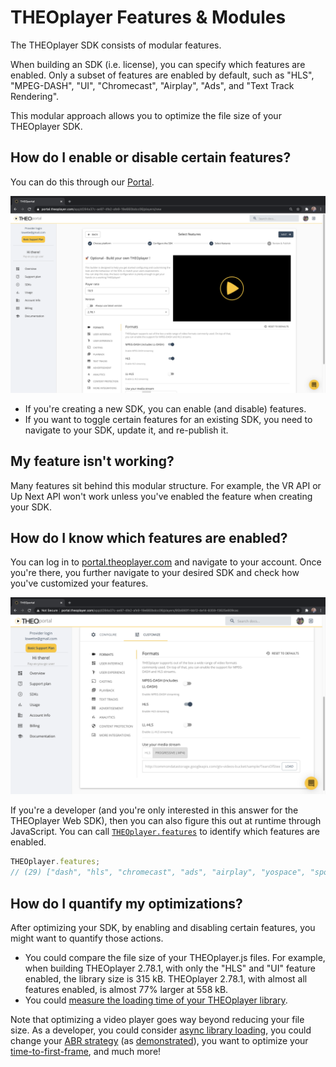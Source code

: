 # THEOplayer Features & Modules

The THEOplayer SDK consists of modular features.

When building an SDK (i.e. license), you can specify which features are enabled.
Only a subset of features are enabled by default, such as "HLS", "MPEG-DASH", "UI", "Chromecast", "Airplay", "Ads", and "Text Track Rendering".

This modular approach allows you to optimize the file size of your THEOplayer SDK.

## How do I enable or disable certain features?

You can do this through our [Portal](https://portal.theoplayer.com/).

![Portal: enabling features of a new SDK](../assets/img/portal-features-new-sdk.png)

- If you're creating a new SDK, you can enable (and disable) features.
- If you want to toggle certain features for an existing SDK, you need to navigate to your SDK, update it, and re-publish it.

## My feature isn't working?

Many features sit behind this modular structure. For example, the VR API or Up Next API won't work unless you've enabled the feature when creating your SDK.

## How do I know which features are enabled?

You can log in to [portal.theoplayer.com](https://portal.theoplayer.com/) and navigate to your account.
Once you're there, you further navigate to your desired SDK and check how you've customized your features.

![Portal: enabling features of a new SDK](../assets/img/portal-features-existing-sdk.png)

If you're a developer (and you're only interested in this answer for the THEOplayer Web SDK),
then you can also figure this out at runtime through JavaScript.
You can call [`THEOplayer.features`](pathname:///theoplayer/v10/api-reference/web/variables/features.html) to identify which features are enabled.

```js
THEOplayer.features;
// (29) ["dash", "hls", "chromecast", "ads", "airplay", "yospace", "spotx", "vr", "conviva", "cache", "visibility", "webaudio", "youbora", "mediamelon", "moat", "google-dai", "streamone", "v-nova", "freewheel", "agama", "ui", "relatedcontent", "social", "upnext", "contextmenu", "texttrackstyle-ui", "activequalitylabel", "upcomingadnotification"]
```

## How do I quantify my optimizations?

After optimizing your SDK, by enabling and disabling certain features, you might want to quantify those actions.

- You could compare the file size of your THEOplayer.js files. For example, when building THEOplayer 2.78.1, with only the "HLS" and "UI" feature enabled, the library size is 315 kB.
  THEOplayer 2.78.1, with almost all features enabled, is almost 77% larger at 558 kB.
- You could [measure the loading time of your THEOplayer library](https://codesandbox.io/s/github/THEOplayer/samples-web?file=/reference-apps/utility/measure-loading-time/index.html).

Note that optimizing a video player goes way beyond reducing your file size.
As a developer, you could consider [async library loading](https://demo.theoplayer.com/async-library-loading), you could change your [ABR strategy](pathname:///theoplayer/v10/api-reference/web/types/ABRStrategyType.html) (as [demonstrated](https://demo.theoplayer.com/increase-viewer-experience-optimizing-video-abr)),
you want to optimize your [time-to-first-frame](../how-to-guides/09-player/02-how-to-measure-time-to-first-frame.md), and much more!
